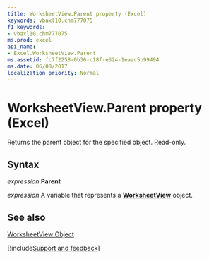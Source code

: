 ```yaml
---
title: WorksheetView.Parent property (Excel)
keywords: vbaxl10.chm777075
f1_keywords:
- vbaxl10.chm777075
ms.prod: excel
api_name:
- Excel.WorksheetView.Parent
ms.assetid: fc7f2258-0b36-c18f-e324-1eaac5b99494
ms.date: 06/08/2017
localization_priority: Normal
---
```



# WorksheetView.Parent property (Excel)

Returns the parent object for the specified object. Read-only.


## Syntax

_expression_.**Parent**

_expression_ A variable that represents a **[WorksheetView](Excel.WorksheetView.md)** object.


## See also


[WorksheetView Object](Excel.WorksheetView.md)

[!include[Support and feedback](~/includes/feedback-boilerplate.md)]
